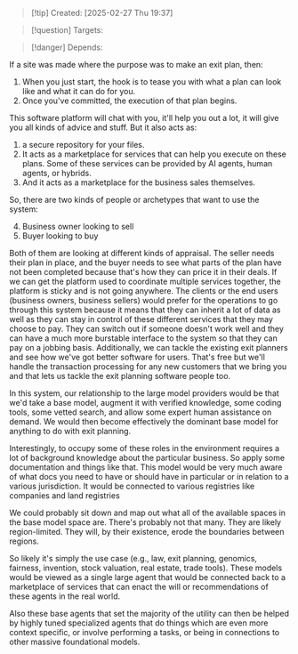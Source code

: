
>[!tip] Created: [2025-02-27 Thu 19:37]

>[!question] Targets: 

>[!danger] Depends: 

If a site was made where the purpose was to make an exit plan, then:

1. When you just start, the hook is to tease you with what a plan can look like and what it can do for you.
2. Once you've committed, the execution of that plan begins.

This software platform will chat with you, it'll help you out a lot, it will give you all kinds of advice and stuff. But it also acts as:
1. a secure repository for your files. 
2. It acts as a marketplace for services that can help you execute on these plans. Some of these services can be provided by AI agents, human agents, or hybrids.
3. And it acts as a marketplace for the business sales themselves. 

So, there are two kinds of people or archetypes that want to use the system:

4. Business owner looking to sell
5. Buyer looking to buy

Both of them are looking at different kinds of appraisal. The seller needs their plan in place, and the buyer needs to see what parts of the plan have not been completed because that's how they can price it in their deals. If we can get the platform used to coordinate multiple services together, the platform is sticky and is not going anywhere. The clients or the end users (business owners, business sellers) would prefer for the operations to go through this system because it means that they can inherit a lot of data as well as they can stay in control of these different services that they may choose to pay. They can switch out if someone doesn't work well and they can have a much more burstable interface to the system so that they can pay on a jobbing basis. Additionally, we can tackle the existing exit planners and see how we've got better software for users. That's free but we'll handle the transaction processing for any new customers that we bring you and that lets us tackle the exit planning software people too.

In this system, our relationship to the large model providers would be that we'd take a base model, augment it with verified knowledge, some coding tools, some vetted search, and allow some expert human assistance on demand. We would then become effectively the dominant base model for anything to do with exit planning.

Interestingly, to occupy some of these roles in the environment requires a lot of background knowledge about the particular business. So apply some documentation and things like that. This model would be very much aware of what docs you need to have or should have in particular or in relation to a various jurisdiction. It would be connected to various registries like companies and land registries 

We could probably sit down and map out what all of the available spaces in the base model space are. There's probably not that many. They are likely region-limited. They will, by their existence, erode the boundaries between regions.

So likely it's simply the use case (e.g., law, exit planning, genomics, fairness, invention, stock valuation, real estate, trade tools). These models would be viewed as a single large agent that would be connected back to a marketplace of services that can enact the will or recommendations of these agents in the real world. 

Also these base agents that set the majority of the utility can then be helped by highly tuned specialized agents that do things which are even more context specific, or involve performing a tasks, or being in connections to other massive foundational models.